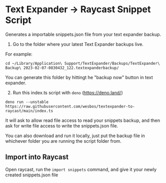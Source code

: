 # Text Expander → Raycast Snippet Script

Generates a importable snippets.json file from your text expander backup.

1. Go to the folder where your latest Text Expander backups live.

For example:

`cd ~/Library/Application\ Support/TextExpander/Backups/TextExpander\ Backup\ 2023-02-07-0830432_122.textexpanderbackup/`

You can generate this folder by hittingt he "backup now" button in text expander.

2. Run this index.ts script with `deno` (https://deno.land/)

```
deno run --unstable https://raw.githubusercontent.com/wesbos/textexpander-to-raycast/main/index.ts
```

It will ask to allow read file access to read your snippets backup, and then ask for write file access to write the snippets.json file.

You can also download and run it locally, just put the backup file in whichever folder you are running the script folder from.

## Import into Raycast

Open raycast, run the `import snippets` command, and give it your newly created snippets.json file
